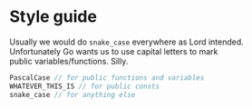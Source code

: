 # Style guide
Usually we would do `snake_case` everywhere as Lord intended. Unfortunately Go wants us to use capital letters to mark  
public variables/functions. Silly.  
```go
PascalCase // for public functions and variables
WHATEVER_THIS_IS // for public consts
snake_case // for anything else
```

